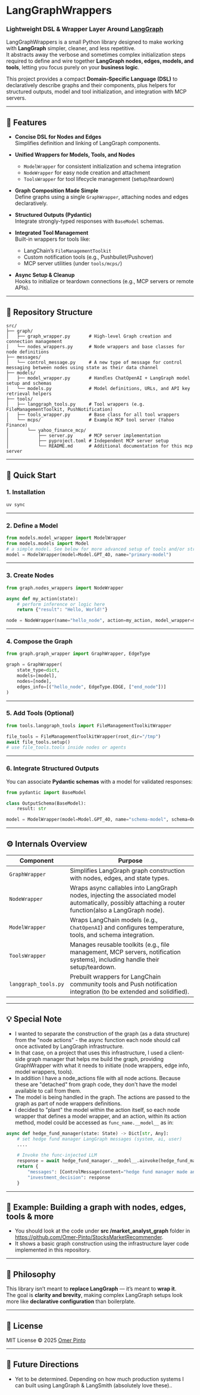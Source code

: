 # LangGraphWrappers

### Lightweight DSL & Wrapper Layer Around [LangGraph](https://github.com/langchain-ai/langgraph)

LangGraphWrappers is a small Python library designed to make working with **LangGraph** simpler, cleaner, and less repetitive.  
It abstracts away the verbose and sometimes complex initialization steps required to define and wire together **LangGraph nodes, edges, models, and tools**, letting you focus purely on your **business logic**.

This project provides a compact **Domain-Specific Language (DSL)** to declaratively describe graphs and their components, plus helpers for structured outputs, model and tool initialization, and integration with MCP servers.

---

## 🌟 Features

- **Concise DSL for Nodes and Edges**  
  Simplifies definition and linking of LangGraph components.
  
- **Unified Wrappers for Models, Tools, and Nodes**  
  - `ModelWrapper` for consistent initialization and schema integration  
  - `NodeWrapper` for easy node creation and attachment  
  - `ToolsWrapper` for tool lifecycle management (setup/teardown)
  
- **Graph Composition Made Simple**  
  Define graphs using a single `GraphWrapper`, attaching nodes and edges declaratively.

- **Structured Outputs (Pydantic)**  
  Integrate strongly-typed responses with `BaseModel` schemas.

- **Integrated Tool Management**  
  Built-in wrappers for tools like:
  - LangChain’s `FileManagementToolkit`
  - Custom notification tools (e.g., Pushbullet/Pushover)
  - MCP server utilities (under `tools/mcps/`)

- **Async Setup & Cleanup**  
  Hooks to initialize or teardown connections (e.g., MCP servers or remote APIs).

---

## 📁 Repository Structure

```
src/
├── graph/
│   ├── graph_wrapper.py       # High-level Graph creation and connection management
│   └── nodes_wrappers.py      # Node wrappers and base classes for node definitions
├── messages/
│   └── control_message.py     # A new type of message for control messaging between nodes using state as their data channel
├── models/
│   ├── model_wrapper.py       # Handles ChatOpenAI + LangGraph model setup and schemas
│   └── models.py              # Model definitions, URLs, and API key retrieval helpers
├── tools/
│   ├── langgraph_tools.py     # Tool wrappers (e.g. FileManagementToolkit, PushNotification)
│   ├── tools_wrapper.py       # Base class for all tool wrappers
│   └── mcps/                  # Example MCP tool server (Yahoo Finance)
│       └── yahoo_finance_mcp/
│           ├── server.py      # MCP server implementation
│           ├── pyproject.toml # Independent MCP server setup
│           └── README.md      # Additional documentation for this mcp server
```

---

## 🚀 Quick Start

### 1. Installation


```bash
uv sync
```

---

### 2. Define a Model

```python
from models.model_wrapper import ModelWrapper
from models.models import Model
# a simple model. See below for more advanced setup of tools and/or structured outputs
model = ModelWrapper(model=Model.GPT_4O, name="primary-model")
```

---

### 3. Create Nodes

```python
from graph.nodes_wrappers import NodeWrapper

async def my_action(state):
    # perform inference or logic here
    return {"result": "Hello, World!"}

node = NodeWrapper(name="hello_node", action=my_action, model_wrapper=model)
```

---

### 4. Compose the Graph

```python
from graph.graph_wrapper import GraphWrapper, EdgeType

graph = GraphWrapper(
    state_type=dict,
    models=[model],
    nodes=[node],
    edges_info=[("hello_node", EdgeType.EDGE, ["end_node"])]
)
```

---

### 5. Add Tools (Optional)

```python
from tools.langgraph_tools import FileManagementToolkitWrapper

file_tools = FileManagementToolkitWrapper(root_dir="/tmp")
await file_tools.setup()
# use file_tools.tools inside nodes or agents
```

---

### 6. Integrate Structured Outputs

You can associate **Pydantic schemas** with a model for validated responses:

```python
from pydantic import BaseModel

class OutputSchema(BaseModel):
    result: str

model = ModelWrapper(model=Model.GPT_4O, name="schema-model", schema=OutputSchema)
```

---

## ⚙️ Internals Overview

| Component | Purpose                                                                                                                                                |
|------------|--------------------------------------------------------------------------------------------------------------------------------------------------------|
| `GraphWrapper` | Simplifies LangGraph graph construction with nodes, edges, and state types.                                                                            |
| `NodeWrapper` | Wraps async callables into LangGraph nodes, injecting the associated model automatically, possibly attaching a router function(also a LangGraph node). 
| `ModelWrapper` | Wraps LangChain models (e.g., `ChatOpenAI`) and configures temperature, tools, and schema integration.                                                 |
| `ToolsWrapper` | Manages reusable toolkits (e.g., file management, MCP servers, notification systems), including handle their setup/teardown.                           |
| `langgraph_tools.py` | Prebuilt wrappers for LangChain community tools and Push notification integration (to be extended and solidified).                                     |

---

## 💡 Special Note

- I wanted to separate the construction of the graph (as a data structure) from the "node actions" - the async function 
each node should call once activated by LangGraph infrastructure.
- In that case, on a project that uses this infrastructure, I used a client-side graph manager that helps me build the graph,
providing GraphWrapper with what it needs to initiate (node wrappers, edge info, model wrappers, tools).
- In addition I have a node_actions file with all node actions. Because these are "detached" from graph code, they don't have
the model available to call from them.
- The model is being handled in the graph. The actions are passed to the graph as part of node wrappers definitions.
- I decided to "plant" the model within the action itself, so each node wrapper that defines a model wrapper, and an action, 
within its action method, model could be accessed as `func_name.__model__` as in:
```python
async def hedge_fund_manager(state: State) -> Dict[str, Any]:
    # set hedge fund manager LangGraph messages (system, ai, user)
    ....

    # Invoke the func-injected LLM
    response = await hedge_fund_manager.__model__.ainvoke(hedge_fund_manager_messages)
    return {
        "messages": [ControlMessage(content="hedge fund manager made an investment decision successfully")],
        "investment_decision": response
    }
```

---

## 🧩 Example: Building a graph with nodes, edges, tools & more

- You should look at the code under **src /market_analyst_graph** folder in https://github.com/Omer-Pinto/StocksMarketRecommender.
- It shows a basic graph construction using the infrastructure layer code implemented in this repository.

---

## 🧠 Philosophy

This library isn’t meant to **replace LangGraph** — it’s meant to **wrap it**.  
The goal is **clarity and brevity**, making complex LangGraph setups look more like **declarative configuration** than boilerplate.

---

## 📜 License

MIT License © 2025 [Omer Pinto](https://github.com/Omer-Pinto)

---

## 🧭 Future Directions

- Yet to be determined. Depending on how much production systems I can built using LangGraph & LangSmith (absolutely love these)..
